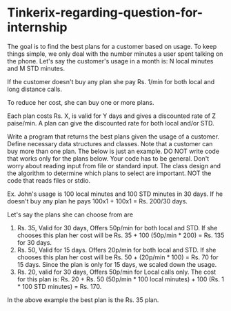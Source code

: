 # Tinkerix-regarding-question-for-internship
The goal is to find the best plans for a customer based on usage. To keep things simple, we only deal with the number minutes a user spent talking on the phone. Let's say the customer's usage in a month is: N local minutes and M STD minutes.

If the customer doesn't buy any plan she pay Rs. 1/min for both local and long distance calls.

To reduce her cost, she can buy one or more plans.

Each plan costs Rs. X, is valid for Y days and gives a discounted rate of Z paise/min. A plan can give the discounted rate for both local and/or STD.

Write a program that returns the best plans given the usage of a customer. Define necessary data structures and classes. Note that a customer can buy more than one plan. The below is just an example. DO NOT write code that works only for the plans below. Your code has to be general. Don't worry about reading input from file or standard input. The class design and the algorithm to determine which plans to select are important. NOT the code that reads files or stdio.

Ex. John's usage is 100 local minutes and 100 STD minutes in 30 days. If he doesn't buy any plan he pays 100x1 + 100x1 = Rs. 200/30 days.

Let's say the plans she can choose from are
1) Rs. 35, Valid for 30 days, Offers 50p/min for both local and STD. If she chooses this plan her cost will be Rs. 35 + 100 (50p/min * 200) = Rs. 135 for 30 days.
2) Rs. 50, Valid for 15 days. Offers 20p/min for both local and STD. If she chooses this plan her cost will be Rs. 50 + (20p/min * 100) = Rs. 70 for 15 days. Since the plan is only for 15 days, we scaled down the usage.
3) Rs. 20, valid for 30 days, Offers 50p/min for Local calls only. The cost for this plan is: Rs. 20 + Rs. 50 (50p/min * 100 local minutes) + 100 (Rs. 1 * 100 STD minutes) = Rs. 170.

In the above example the best plan is the Rs. 35 plan.
